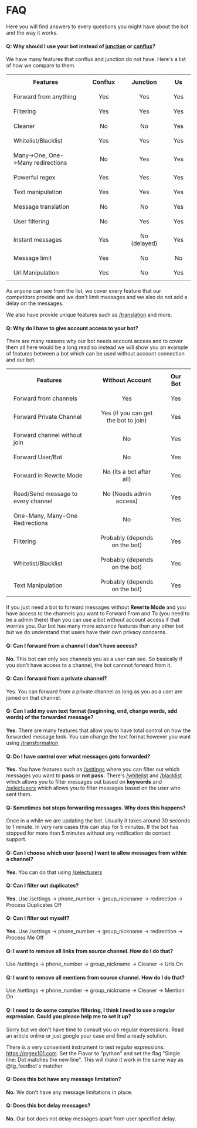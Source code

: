 # FAQ

Here you will find answers to every questions you might have about the bot and the way it works.

#### Q: Why should I use your bot instead of <u>junction</u> or <u>conflux</u>?

We have many features that conflux and junction do not have. Here's a list of how we compare to them.

<table style="margin-bottom: 20px;">
  <tr>
    <th style="padding:10px 20px;">Features</th>
    <th style="padding:10px 20px;">Conflux</th>
    <th style="padding:10px 20px;">Junction</th>
    <th style="padding:10px 20px;">Us</th>
  </tr>
  <tr>
    <td style="padding:10px 20px;">Forward from anything</td>
    <td style="padding:10px 20px; text-align:center;">Yes</td>
    <td style="padding:10px 20px; text-align:center;">Yes</td>
    <td style="padding:10px 20px; text-align:center;">Yes</td>
  </tr>
  <tr>
    <td style="padding:10px 20px;">Filtering</td>
    <td style="padding:10px 20px; text-align:center;">Yes</td>
    <td style="padding:10px 20px; text-align:center;">Yes</td>
    <td style="padding:10px 20px; text-align:center;">Yes</td>
  </tr>
  <tr>
    <td style="padding:10px 20px;">Cleaner</td>
    <td style="padding:10px 20px; text-align:center;">No</td>
    <td style="padding:10px 20px; text-align:center;">No</td>
    <td style="padding:10px 20px; text-align:center;">Yes</td>
  </tr>
  <tr>
    <td style="padding:10px 20px;">Whitelist/Blacklist</td>
    <td style="padding:10px 20px; text-align:center;">Yes</td>
    <td style="padding:10px 20px; text-align:center;">Yes</td>
    <td style="padding:10px 20px; text-align:center;">Yes</td>
  </tr>
  <tr>
    <td style="padding:10px 20px;">Many->One, One->Many redirections</td>
    <td style="padding:10px 20px; text-align:center;">No</td>
    <td style="padding:10px 20px; text-align:center;">Yes</td>
    <td style="padding:10px 20px; text-align:center;">Yes</td>
  </tr>
  <tr>
    <td style="padding:10px 20px;">Powerful regex</td>
    <td style="padding:10px 20px; text-align:center;">Yes</td>
    <td style="padding:10px 20px; text-align:center;">Yes</td>
    <td style="padding:10px 20px; text-align:center;">Yes</td>
  </tr>
  <tr>
    <td style="padding:10px 20px;">Text manipulation</td>
    <td style="padding:10px 20px; text-align:center;">Yes</td>
    <td style="padding:10px 20px; text-align:center;">Yes</td>
    <td style="padding:10px 20px; text-align:center;">Yes</td>
  </tr>
  <tr>
    <td style="padding:10px 20px;">Message translation</td>
    <td style="padding:10px 20px; text-align:center;">No</td>
    <td style="padding:10px 20px; text-align:center;">No</td>
    <td style="padding:10px 20px; text-align:center;">Yes</td>
  </tr>
  <tr>
    <td style="padding:10px 20px;">User filtering</td>
    <td style="padding:10px 20px; text-align:center;">No</td>
    <td style="padding:10px 20px; text-align:center;">Yes</td>
    <td style="padding:10px 20px; text-align:center;">Yes</td>
  </tr>
  <tr>
    <td style="padding:10px 20px;">Instant messages</td>
    <td style="padding:10px 20px; text-align:center;">Yes</td>
    <td style="padding:10px 20px; text-align:center;">No (delayed)</td>
    <td style="padding:10px 20px; text-align:center;">Yes</td>
  </tr>
  <tr>
    <td style="padding:10px 20px;">Message limit</td>
    <td style="padding:10px 20px; text-align:center;">Yes</td>
    <td style="padding:10px 20px; text-align:center;">No</td>
    <td style="padding:10px 20px; text-align:center;">No</td>
  </tr>
  <tr>
    <td style="padding:10px 20px;">Url Manipulation</td>
    <td style="padding:10px 20px; text-align:center;">Yes</td>
    <td style="padding:10px 20px; text-align:center;">No</td>
    <td style="padding:10px 20px; text-align:center;">Yes</td>
  </tr>
</table>  

As anyone can see from the list, we cover every feature that our competitors provide and we don't limit messages and we also do not add a delay on the messages.

We also have provide unique features such as [/translation](/commands/#translation) and more.

#### Q: Why do I have to give account access to your bot?

There are many reasons why our bot needs account access and to cover them all here would be a long read so instead we will show you an example of features between a bot which can be used without account connection and our bot.


<table style="margin-bottom: 20px;">
  <tr>
    <th style="padding:10px 20px;">Features</th>
    <th style="padding:10px 20px;">Without Account</th>
    <th style="padding:10px 20px;">Our Bot</th>
  </tr>
  <tr>
    <td style="padding:10px 20px;">Forward from channels</td>
    <td style="padding:10px 20px; text-align:center;">Yes</td>
    <td style="padding:10px 20px; text-align:center;">Yes</td>
  </tr>
  <tr>
    <td style="padding:10px 20px;">Forward Private Channel</td>
    <td style="padding:10px 20px; text-align:center;">Yes (if you can get the bot to join)</td>
    <td style="padding:10px 20px; text-align:center;">Yes</td>
  </tr>
  <tr>
    <td style="padding:10px 20px;">Forward channel without join</td>
    <td style="padding:10px 20px; text-align:center;">No</td>
    <td style="padding:10px 20px; text-align:center;">Yes</td>
  </tr>
  <tr>
    <td style="padding:10px 20px;">Forward User/Bot</td>
    <td style="padding:10px 20px; text-align:center;">No</td>
    <td style="padding:10px 20px; text-align:center;">Yes</td>
  </tr>
  <tr>
    <td style="padding:10px 20px;">Forward in Rewrite Mode</td>
    <td style="padding:10px 20px; text-align:center;">No (its a bot after all)</td>
    <td style="padding:10px 20px; text-align:center;">Yes</td>
  </tr>
  <tr>
    <td style="padding:10px 20px;">Read/Send message to every channel</td>
    <td style="padding:10px 20px; text-align:center;">No (Needs admin access)</td>
    <td style="padding:10px 20px; text-align:center;">Yes</td>
  </tr>
  <tr>
    <td style="padding:10px 20px;">One-Many, Many-One Redirections</td>
    <td style="padding:10px 20px; text-align:center;">No</td>
    <td style="padding:10px 20px; text-align:center;">Yes</td>
  </tr>
  <tr>
    <td style="padding:10px 20px;">Filtering</td>
    <td style="padding:10px 20px; text-align:center;">Probably (depends on the bot)</td>
    <td style="padding:10px 20px; text-align:center;">Yes</td>
  </tr>
  <tr>
    <td style="padding:10px 20px;">Whitelist/Blacklist</td>
    <td style="padding:10px 20px; text-align:center;">Probably (depends on the bot)</td>
    <td style="padding:10px 20px; text-align:center;">Yes</td>
  </tr>
  <tr>
    <td style="padding:10px 20px;">Text Manipulation</td>
    <td style="padding:10px 20px; text-align:center;">Probably (depends on the bot)</td>
    <td style="padding:10px 20px; text-align:center;">Yes</td>
  </tr>
</table>  


If you just need a bot to forward messages without <b>Rewrite Mode</b> and you have access to the channels you want to Forward From and To (you need to be a admin there) than you can use a bot without account access if that worries you. Our bot has many more advance features than any other bot but we do understand that users have their own privacy concerns.


#### Q: Can I forward from a channel I don't have access?

<B>No.</B> This bot can only see channels you as a user can see. So basically if you don't have access to a channel, the bot cannnot forward from it.

#### Q: Can I forward from a private channel?

Yes. You can forward from a private channel as long as you as a user are joined on that channel.

#### Q: Can I add my own text format (beginning, end, change words, add words) of the forwarded message?

<B>Yes.</B> There are many features that allow you to have total control on how the forwarded message look. You can change the text format however you want using [/transformation](/commands/#transformation)</b>

#### Q: Do I have control over what messages gets forwarded?

<b>Yes.</b> You have features such as [/settings](/commands/#settings)</b> where you can filter out which messages you want to <b>pass</b> or <b>not pass.</b> There's [/whitelist](/commands/#whitelist)</b> and [/blacklist](/commands/#blacklist)</b> which allows you to filter messages out based on <b>keywords</b> and [/selectusers](/commands/#selectusers)</b> which allows you to filter messages based on the user who sent them.

#### Q: Sometimes bot stops forwarding messages. Why does this happens?

Once in a while we are updating the bot. Usually it takes around 30 seconds to 1 minute. In very rare cases this can stay for 5 minutes. If the bot has stopped for more than 5 minutes without any notification do contact support.

#### Q: Can I choose which user (users) I want to allow messages from within a channel?

<b>Yes.</b> You can do that using [/selectusers](/commands/#selectusers)</b>

#### Q: Can I filter out duplicates?

<b>Yes.</b> Use /settings -> phone_number -> group_nickname -> redirection -> Process Duplicates Off

#### Q: Can I filter out myself?

<b>Yes.</b> Use /settings -> phone_number -> group_nickname -> redirection -> Process Me Off

#### Q: I want to remove all links from source channel. How do I do that?

Use /settings -> phone_number -> group_nickname -> Cleaner -> Urls On

#### Q: I want to remove all mentions from source channel. How do I do that?

Use /settings -> phone_number -> group_nickname -> Cleaner -> Mention On

#### Q: I need to do some complex filtering, I think I need to use a regular expression. Could you please help me to set it up?

Sorry but we don't have time to consult you on regular expressions. Read an article online or just google your case and find a ready solution.

There is a very convenient instrument to test regular expressions: https://regex101.com. Set the Flavor to "python" and set the flag "Single line: Dot matches the new line". This will make it work in the same way as @tg_feedbot's matcher


#### Q: Does this bot have any message limitation?

<b>No.</b> We don't have any message limitations in place.

#### Q: Does this bot delay messages?

<b>No.</b> Our bot does not delay messages apart from user specified delay.
